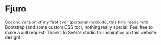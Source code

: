 # Fjuro
Second version of my first ever (personal) website, this time made with Bootstrap (and some custom CSS too), nothing really special.
Feel free to make a pull request!
Thanks to Svéráz studio for inspiration on this website design!
